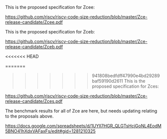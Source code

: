 This is the proposed specification for Zcee:

https://github.com/riscv/riscv-code-size-reduction/blob/master/Zce-release-candidate/Zcee.pdf

This is the proposed specification for Zceb:

https://github.com/riscv/riscv-code-size-reduction/blob/master/Zce-release-candidate/Zceb.pdf

<<<<<<< HEAD

=======
>>>>>>> 941808bedfdff47990e4bd29289baf59190d2611
This is the proposed specification for Zces:

https://github.com/riscv/riscv-code-size-reduction/blob/master/Zce-release-candidate/Zces.pdf


The benchmark results for all of Zce are here, but needs updating relating to the proposals above.

https://docs.google.com/spreadsheets/d/1UYll7HGR_QLGTsHcjGoNL4EodM5BNO41hXdxVAFaxFs/edit#gid=1281210325
